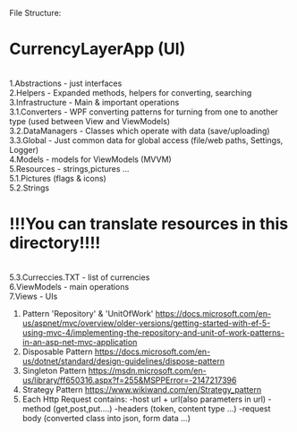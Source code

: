 File Structure:<br />
<h1>CurrencyLayerApp (UI)</h1><br />
1.Abstractions - just interfaces<br />
2.Helpers - Expanded methods, helpers for converting, searching<br />
3.Infrastructure - Main & important operations<br />
	3.1.Converters - WPF converting patterns for turning from one to another type (used between View and ViewModels)<br />
	3.2.DataManagers - Classes which operate with data (save/uploading)<br />
	3.3.Global - Just common data for global access (file/web paths, Settings, Logger)<br />
4.Models - models for ViewModels (MVVM)<br />
5.Resources - strings,pictures ...<br />
	5.1.Pictures (flags & icons)<br />
	5.2.Strings  <h1>!!!You can translate resources in this directory!!!!</h1><br />
	 5.3.Curreccies.TXT - list of currencies<br />
6.ViewModels - main operations<br />
7.Views - UIs<br />


1) Pattern 'Repository' & 'UnitOfWork'
https://docs.microsoft.com/en-us/aspnet/mvc/overview/older-versions/getting-started-with-ef-5-using-mvc-4/implementing-the-repository-and-unit-of-work-patterns-in-an-asp-net-mvc-application
2) Disposable Pattern
https://docs.microsoft.com/en-us/dotnet/standard/design-guidelines/dispose-pattern
3) Singleton Pattern
https://msdn.microsoft.com/en-us/library/ff650316.aspx?f=255&MSPPError=-2147217396
4) Strategy Pattern
https://www.wikiwand.com/en/Strategy_pattern
5) Each Http Request contains: 
		-host url + url(also parameters in url)
		-method (get,post,put....)
		-headers (token, content type ...)
		-request body (converted class into json, form data ...)
